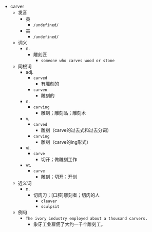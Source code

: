- carver
  - 发音
    - 英
      - `/undefined/`
    - 美
      - `/undefined/`
  - 词义
    - n.
      - 雕刻匠
        - `someone who carves wood or stone`
  - 同根词
    - adj.
      - `carved`
        - 有雕刻的
      - `carven`
        - 雕刻的
    - n.
      - `carving`
        - 雕刻；雕刻品；雕刻术
    - v.
      - `carved`
        - 雕刻（carve的过去式和过去分词）
      - `carving`
        - 雕刻（carve的ing形式）
    - vi.
      - `carve`
        - 切开；做雕刻工作
    - vt.
      - `carve`
        - 雕刻；切开；开创
  - 近义词
    - n.
      - 切肉刀；[口腔]雕刻者；切肉的人
        - `cleaver`
        - `sculpsit`
  - 例句
    - `The ivory industry employed about a thousand carvers.`
      - 象牙工业雇佣了大约一千个雕刻工。

